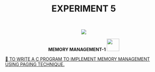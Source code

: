 <h1 align="center">EXPERIMENT 5</h1>
<!-- PROJECT LOGO -->
<br />
<p align="center">
  <a href="https://github.com/DHANOLA/CLASS-NOTIX/tree/root/SEMESTER%203/OPERATING%20SYSTEMS%20LAB/EXPERIMENT%205">
    <img src="https://media.giphy.com/media/3o85xxHriUi8INnaco/giphy.gif" >
  </a>

  

  <p align="center">
  <b> MEMORY MANAGEMENT-1 <img src="https://media.giphy.com/media/Z1Exz24FbX3Ko/giphy.gif" width="40" height="40" /></b>
    <br />
   
  </p>
</p>



 <a href="https://github.com/DHANOLA/CLASS-NOTIX/blob/root/SEMESTER%203/OPERATING%20SYSTEMS%20LAB/EXPERIMENT%205/QUESTION%20NO%201.c" style="color: ">💖 TO WRITE A C PROGRAM TO IMPLEMENT MEMORY MANAGEMENT USING PAGING TECHNIQUE.</a><br />


 
 
 
 
